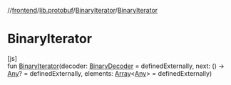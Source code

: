 //[frontend](../../../index.md)/[lib.protobuf](../index.md)/[BinaryIterator](index.md)/[BinaryIterator](-binary-iterator.md)

# BinaryIterator

[js]\
fun [BinaryIterator](-binary-iterator.md)(decoder: [BinaryDecoder](../-binary-decoder/index.md) = definedExternally, next: () -&gt; [Any](https://kotlinlang.org/api/latest/jvm/stdlib/kotlin/-any/index.html)? = definedExternally, elements: [Array](https://kotlinlang.org/api/latest/jvm/stdlib/kotlin/-array/index.html)&lt;[Any](https://kotlinlang.org/api/latest/jvm/stdlib/kotlin/-any/index.html)&gt; = definedExternally)
